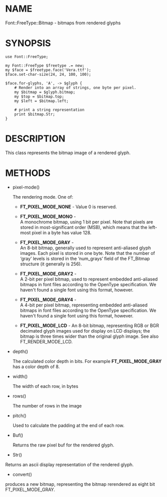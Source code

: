 # NAME

Font::FreeType::Bitmap - bitmaps from rendered glyphs

# SYNOPSIS

    use Font::FreeType;

    my Font::FreeType $freetype .= new;
    my $face = $freetype.face('Vera.ttf');
    $face.set-char-size(24, 24, 100, 100);

    $face.for-glyphs, 'A', -> $glyph {
        # Render into an array of strings, one byte per pixel.
        my $bitmap = $glyph.bitmap;
        my $top = $bitmap.top;
        my $left = $bitmap.left;

        # print a string representation
        print $bitmap.Str;
    }

# DESCRIPTION

This class represents the bitmap image of a rendered glyph.


# METHODS

- pixel-mode()

  The rendering mode. One of:

  - **FT_PIXEL_MODE_NONE** -
  Value 0 is reserved.

  - **FT_PIXEL_MODE_MONO** -	
  A monochrome bitmap, using 1 bit per pixel. Note that pixels are stored in most-significant order (MSB), which means that the left-most pixel in a byte has value 128.

  - **FT_PIXEL_MODE_GRAY** -	
  An 8-bit bitmap, generally used to represent anti-aliased glyph images. Each pixel is stored in one byte. Note that the number of ‘gray’ levels is stored in the ‘num_grays’ field of the FT_Bitmap structure (it generally is 256).

  - **FT_PIXEL_MODE_GRAY2** -	
  A 2-bit per pixel bitmap, used to represent embedded anti-aliased bitmaps in font files according to the OpenType specification. We haven't found a single font using this format, however.

  - **FT_PIXEL_MODE_GRAY4** -	
  A 4-bit per pixel bitmap, representing embedded anti-aliased bitmaps in font files according to the OpenType specification. We haven't found a single font using this format, however.
      
  - **FT_PIXEL_MODE_LCD** -
  An 8-bit bitmap, representing RGB or BGR decimated glyph images used for display on LCD displays; the bitmap is three times wider than the original glyph image. See also FT_RENDER_MODE_LCD.

- depth()

  The calculated color depth in bits. For example **FT_PIXEL_MODE_GRAY** has a color depth of 8.

- width()

  The width of each row, in bytes

- rows()

  The number of rows in the image

- pitch()

  Used to calculate the padding at the end of each row.

- Buf()

  Returns the raw pixel buf for the rendered glyph.

- Str()

Returns an ascii display representation of the rendered glyph.

- convert()

produces a new bitmap, representing the bitmap rerendered as eight bit FT_PIXEL_MODE_GRAY.

